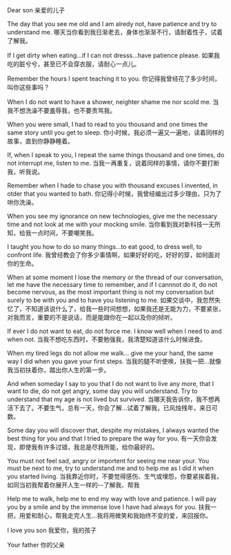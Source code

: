 Dear son
亲爱的儿子

The day that you see me old and I am alredy not, have patience and try to understand me.
哪天当你看到我日渐老去，身体也渐渐不行，请耐着性子，试着了解我。

If I get dirty when eating...if I can not dresss...have patience please.
如果我吃的脏兮兮，甚至已不会穿衣服，请耐心一点儿。

Remember the hours I spent teaching it to you.
你记得我曾经花了多少时间，叫你这些事吗？

When I do not want to have a shower, neighter shame me nor scold me.
当我不想洗澡不要羞辱我，也不要责骂我。

When you were small, I had to read to you thousand and one times the same story until you get to sleep.
你小时候，我必须一遍又一遍地，读着同样的故事，直到你静静睡着。

If, when I speak to you, I repeat the same things thousand and one times, do not interrupt me, listen to me.
当我一再重复，说着同样的事情，请你不要打断我，听我说。

Remember when I hade to chase you with thousand excuses I invented, in otder that you wanted to bath.
你记得小时候，我曾经编出过多少理由，只为了哄你洗澡。

When you see my ignorance on new technologies, give me the necessary time and not look at me with your mocking smile.
当你看到我对新科技一无所知，给我一点时间，不要嘲笑我。

I taught you how to do so many things...to eat good, to dress well, to confront life.
我曾经教会了你多少事情啊，如果好好的吃，好好的穿，如何面对你的生命。

When at some moment I lose the memory or the thread of our conversation, let me have the necessary time to remember, and if I cannnot do it, do not become nervous, as the most important thing is not my conversation but surely to be with you and to have you listening to me.
如果交谈中，我忽然失忆了，不知道该说什么了，给我一些时间想想，如果我还是无能为力，不要紧张，对我而言，重要的不是说话，而是能跟你在一起以及你的倾听。

If ever I do not want to eat, do not force me. I know well when I need to and when not.
当我不想吃东西时，不要勉强我，我清楚知道该什么时候进食。

When my tired legs do not allow me walk... give me your hand, the same way I did when you gave your first steps.
当我的腿不听使唤，扶我一把...就像我当初扶着你，踏出你人生的第一步。

And when someday I say to you that I do not want to live any more, that I want to die, do not get angry, some day you will understand. Try to understand that my age is not lived but survived.
当哪天我告诉你，我不想再活下去了。不要生气，总有一天，你会了解...试着了解我，已风烛残年，来日可数。

Some day you will discover that, despite my mistakes, I always wanted the best thing for you and that I tried to prepare the way for you.
有一天你会发现，即使我有许多过错，我总是尽我所能，给你最好的。

You must not feel sad, angry or importent for seeing me near your. You must be next to me, try to understand me and to help me as I did it when you started living.
当我靠近你时，不要觉得感伤、生气或埋怨，你要紧挨着我，如同当初我帮着你展开人生一样的--了解我、帮我

Help me to walk, help me to end my way with love and patience. I will pay you by a smile and by the immense love I have had always for you.
扶我一把，用爱和耐心，帮我走完人生...我将用微笑和我始终不变的爱，来回报你。

I love you son
我爱你，我的孩子

Your father
你的父亲